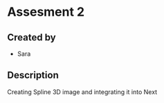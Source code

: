 # Assesment 2

## Created by
- Sara

## Description
Creating Spline 3D image and integrating it into Next